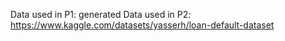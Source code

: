 Data used in P1: generated
Data used in P2: https://www.kaggle.com/datasets/yasserh/loan-default-dataset
